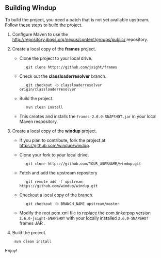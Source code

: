 ## Building Windup

To build the project, you need a patch that is not yet available upstream. Follow these steps to build the project.

1. Configure Maven to use the <http://repository.jboss.org/nexus/content/groups/public/> repository.
2. Create a local copy of the **frames** project.
   * Clone the project to your local drive.
 
            git clone https://github.com/jsight/frames
   * Check out the **classloaderresolver** branch.

            git checkout -b classloaderresolver origin/classloaderresolver
   * Build the project.

            mvn clean install
   * This creates and installs the `frames-2.6.0-SNAPSHOT.jar` in your local Maven respository.
3. Create a local copy of the **windup** project.
   * If you plan to contribute, fork the project at <https://github.com/windup/windup>.
   * Clone your fork to your local drive.

            git clone https://github.com/YOUR_USERNAME/windup.git
   * Fetch and add the upstream repository

            git remote add -f upstream https://github.com/windup/windup.git
   * Checkout a local copy of the branch.

            git checkout -b BRANCH_NAME upstream/master
    * Modify the root pom.xml file to replace the com.tinkerpop version `2.6.0-jsight-SNAPSHOT` with your locally installed `2.6.0-SNAPSHOT` frames JAR .
5. Build the project.

        mvn clean install

Enjoy!
